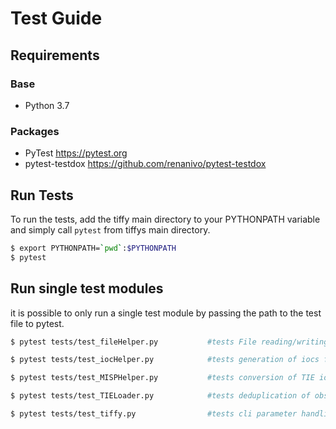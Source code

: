 # Test Guide

## Requirements
### Base
- Python 3.7

### Packages
- PyTest https://pytest.org
- pytest-testdox https://github.com/renanivo/pytest-testdox

## Run Tests

To run the tests, add the tiffy main directory to your PYTHONPATH variable and 
simply call `pytest` from tiffys main directory.

```bash
$ export PYTHONPATH=`pwd`:$PYTHONPATH
$ pytest
```

## Run single test modules

it is possible to only run a single test module by passing the path to the test file to pytest.

```bash
$ pytest tests/test_fileHelper.py           #tests File reading/writing

$ pytest tests/test_iocHelper.py            #tests generation of iocs from observations

$ pytest tests/test_MISPHelper.py           #tests conversion of TIE ioc's to MISP Event

$ pytest tests/test_TIELoader.py            #tests deduplication of observations

$ pytest tests/test_tiffy.py                #tests cli parameter handling
```
